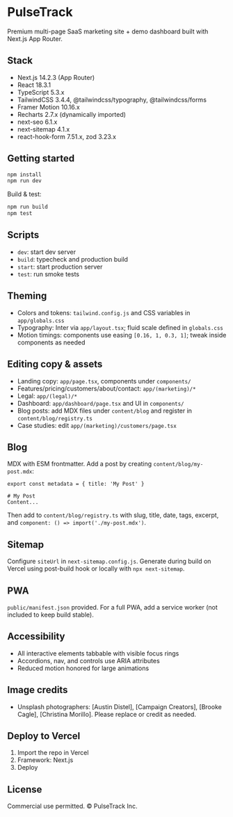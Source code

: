 # PulseTrack

Premium multi-page SaaS marketing site + demo dashboard built with Next.js App Router.

## Stack
- Next.js 14.2.3 (App Router)
- React 18.3.1
- TypeScript 5.3.x
- TailwindCSS 3.4.4, @tailwindcss/typography, @tailwindcss/forms
- Framer Motion 10.16.x
- Recharts 2.7.x (dynamically imported)
- next-seo 6.1.x
- next-sitemap 4.1.x
- react-hook-form 7.51.x, zod 3.23.x

## Getting started
```bash
npm install
npm run dev
```

Build & test:
```bash
npm run build
npm test
```

## Scripts
- `dev`: start dev server
- `build`: typecheck and production build
- `start`: start production server
- `test`: run smoke tests

## Theming
- Colors and tokens: `tailwind.config.js` and CSS variables in `app/globals.css`
- Typography: Inter via `app/layout.tsx`; fluid scale defined in `globals.css`
- Motion timings: components use easing `[0.16, 1, 0.3, 1]`; tweak inside components as needed

## Editing copy & assets
- Landing copy: `app/page.tsx`, components under `components/`
- Features/pricing/customers/about/contact: `app/(marketing)/*`
- Legal: `app/(legal)/*`
- Dashboard: `app/dashboard/page.tsx` and UI in `components/`
- Blog posts: add MDX files under `content/blog` and register in `content/blog/registry.ts`
- Case studies: edit `app/(marketing)/customers/page.tsx`

## Blog
MDX with ESM frontmatter. Add a post by creating `content/blog/my-post.mdx`:
```mdx
export const metadata = { title: 'My Post' }

# My Post
Content...
```
Then add to `content/blog/registry.ts` with slug, title, date, tags, excerpt, and `component: () => import('./my-post.mdx')`.

## Sitemap
Configure `siteUrl` in `next-sitemap.config.js`. Generate during build on Vercel using post-build hook or locally with `npx next-sitemap`.

## PWA
`public/manifest.json` provided. For a full PWA, add a service worker (not included to keep build stable).

## Accessibility
- All interactive elements tabbable with visible focus rings
- Accordions, nav, and controls use ARIA attributes
- Reduced motion honored for large animations

## Image credits
- Unsplash photographers: [Austin Distel], [Campaign Creators], [Brooke Cagle], [Christina Morillo]. Please replace or credit as needed.

## Deploy to Vercel
1. Import the repo in Vercel
2. Framework: Next.js
3. Deploy

## License
Commercial use permitted. © PulseTrack Inc.